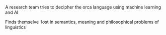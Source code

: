 ---
---
A research team tries to decipher the orca language using machine learning and AI

Finds themselve  lost in semantics, meaning and philosophical problems of linguistics
